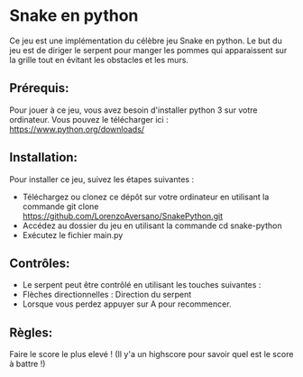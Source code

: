 # Snake en python

Ce jeu est une implémentation du célèbre jeu Snake en python. Le but du jeu est de diriger le serpent pour manger les pommes qui apparaissent sur la grille tout en évitant les obstacles et les murs.

## Prérequis:

Pour jouer à ce jeu, vous avez besoin d'installer python 3 sur votre ordinateur. Vous pouvez le télécharger ici : https://www.python.org/downloads/

## Installation:

Pour installer ce jeu, suivez les étapes suivantes :

* Téléchargez ou clonez ce dépôt sur votre ordinateur en utilisant la commande git clone https://github.com/LorenzoAversano/SnakePython.git
* Accédez au dossier du jeu en utilisant la commande cd snake-python
* Exécutez le fichier main.py 

## Contrôles:

* Le serpent peut être contrôlé en utilisant les touches suivantes :
* Flèches directionnelles : Direction du serpent
* Lorsque vous perdez appuyer sur A pour recommencer.

## Règles: 

Faire le score le plus elevé ! (Il y'a un highscore pour savoir quel est le score à battre !)
